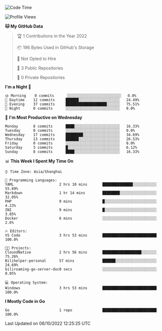 <!--START_SECTION:waka-->
![Code Time](http://img.shields.io/badge/Code%20Time-209%20hrs%2027%20mins-blue)

![Profile Views](http://img.shields.io/badge/Profile%20Views-0-blue)

**🐱 My GitHub Data** 

> 🏆 1 Contributions in the Year 2022
 > 
> 📦 196 Bytes Used in GitHub's Storage 
 > 
> 🚫 Not Opted to Hire
 > 
> 📜 3 Public Repositories 
 > 
> 🔑 0 Private Repositories  
 > 
**I'm a Night 🦉** 

```text
🌞 Morning    0 commits      ░░░░░░░░░░░░░░░░░░░░░░░░░   0.0% 
🌆 Daytime    12 commits     ██████░░░░░░░░░░░░░░░░░░░   24.49% 
🌃 Evening    37 commits     ███████████████████░░░░░░   75.51% 
🌙 Night      0 commits      ░░░░░░░░░░░░░░░░░░░░░░░░░   0.0%

```
📅 **I'm Most Productive on Wednesday** 

```text
Monday       8 commits      ████░░░░░░░░░░░░░░░░░░░░░   16.33% 
Tuesday      0 commits      ░░░░░░░░░░░░░░░░░░░░░░░░░   0.0% 
Wednesday    17 commits     ████████░░░░░░░░░░░░░░░░░   34.69% 
Thursday     13 commits     ██████░░░░░░░░░░░░░░░░░░░   26.53% 
Friday       0 commits      ░░░░░░░░░░░░░░░░░░░░░░░░░   0.0% 
Saturday     3 commits      █░░░░░░░░░░░░░░░░░░░░░░░░   6.12% 
Sunday       8 commits      ████░░░░░░░░░░░░░░░░░░░░░   16.33%

```


📊 **This Week I Spent My Time On** 

```text
⌚︎ Time Zone: Asia/Shanghai

💬 Programming Languages: 
YAML                     2 hrs 10 mins       ██████████████░░░░░░░░░░░   55.89% 
Markdown                 1 hr 14 mins        ████████░░░░░░░░░░░░░░░░░   32.05% 
PHP                      9 mins              █░░░░░░░░░░░░░░░░░░░░░░░░   4.23% 
INI                      9 mins              █░░░░░░░░░░░░░░░░░░░░░░░░   3.85% 
Docker                   6 mins              ░░░░░░░░░░░░░░░░░░░░░░░░░   2.6%

🔥 Editors: 
VS Code                  3 hrs 53 mins       █████████████████████████   100.0%

🐱‍💻 Projects: 
CloundNative             2 hrs 56 mins       ██████████████████░░░░░░░   75.26% 
Bilihelper-personal      57 mins             ██████░░░░░░░░░░░░░░░░░░░   24.69% 
biliroaming-go-server-doc0 secs              ░░░░░░░░░░░░░░░░░░░░░░░░░   0.05%

💻 Operating System: 
Windows                  3 hrs 53 mins       █████████████████████████   100.0%

```

**I Mostly Code in Go** 

```text
Go                       1 repo              █████████████████████████   100.0%

```



 Last Updated on 06/10/2022 12:25:25 UTC
<!--END_SECTION:waka-->
